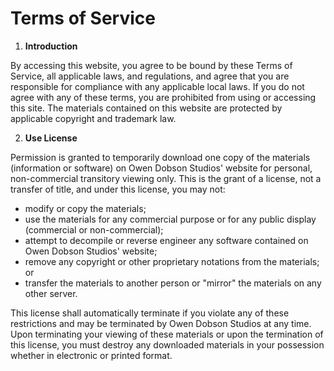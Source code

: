 # Terms of Service

1. **Introduction**

By accessing this website, you agree to be bound by these Terms of Service, all applicable laws, and regulations, and agree that you are responsible for compliance with any applicable local laws. If you do not agree with any of these terms, you are prohibited from using or accessing this site. The materials contained on this website are protected by applicable copyright and trademark law.

2. **Use License**

Permission is granted to temporarily download one copy of the materials (information or software) on Owen Dobson Studios' website for personal, non-commercial transitory viewing only. This is the grant of a license, not a transfer of title, and under this license, you may not:
   - modify or copy the materials;
   - use the materials for any commercial purpose or for any public display (commercial or non-commercial);
   - attempt to decompile or reverse engineer any software contained on Owen Dobson Studios' website;
   - remove any copyright or other proprietary notations from the materials; or
   - transfer the materials to another person or "mirror" the materials on any other server.

This license shall automatically terminate if you violate any of these restrictions and may be terminated by Owen Dobson Studios at any time. Upon terminating your viewing of these materials or upon the termination of this license, you must destroy any downloaded materials in your possession whether in electronic or printed format.
